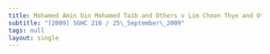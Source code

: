 ```yaml
---
title: Mohamed Amin bin Mohamed Taib and Others v Lim Choon Thye and Others
subtitle: "[2009] SGHC 216 / 25\_September\_2009"
tags: null
layout: single
---
```


